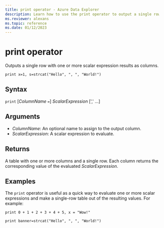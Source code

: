 ```yaml
---
title: print operator - Azure Data Explorer
description: Learn how to use the print operator to output a single row with one or more scalar expression results as columns.
ms.reviewer: alexans
ms.topic: reference
ms.date: 01/12/2023
---
```

# print operator

Outputs a single row with one or more scalar expression results as columns.

<!-- csl: https://help.kusto.windows.net/Samples -->
```kusto
print x=1, s=strcat("Hello", ", ", "World!")
```

## Syntax

`print` [*ColumnName* `=`] *ScalarExpression* [',' ...]

## Arguments

* *ColumnName*: An optional name to assign to the output column.
* *ScalarExpression*: A scalar expression to evaluate.

## Returns

A table with one or more columns and a single row. Each column returns the corresponding value of the evaluated *ScalarExpression*.

## Examples

The `print` operator is useful as a quick way to evaluate one or more
scalar expressions and make a single-row table out of the resulting values.
For example:

<!-- csl: https://help.kusto.windows.net/Samples -->
```kusto
print 0 + 1 + 2 + 3 + 4 + 5, x = "Wow!"
```
<!-- csl: https://help.kusto.windows.net/Samples -->
```kusto
print banner=strcat("Hello", ", ", "World!")
```
